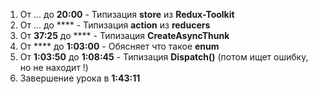 1) От ... до **20:00** -  Типизация **store** из **Redux-Toolkit**
2) От ... до **** -  Типизация **action** из **reducers**
3) От **37:25** до **** -  Типизация **CreateAsyncThunk**
4) От **** до **1:03:00** - Обясняет что такое **enum**
5) От **1:03:50** до **1:08:45** - Типизация **Dispatch()** (потом ищет ошибку, но не находит !)
6) Завершение урока в **1:43:11**